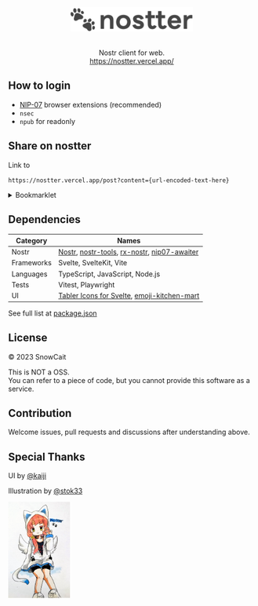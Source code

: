 <div align="center">
  <img src="web/static/nostter-logo.svg" height="50">
</div>
<br>
<p align="center">
  Nostr client for web.<br>
  <a href="https://nostter.vercel.app/home" target="_blank">https://nostter.vercel.app/</a>
</p>

## How to login

- [NIP-07](https://github.com/nostr-protocol/nips/blob/master/07.md#implementation) browser extensions (recommended)
- `nsec`
- `npub` for readonly

## Share on nostter

Link to

```
https://nostter.vercel.app/post?content={url-encoded-text-here}
```

<details>
<summary>Bookmarklet</summary>

```js
javascript:window.open(`https://nostter.vercel.app/post?content=${document.title}%20${location.href}`);
```

</details>

## Dependencies

| Category | Names |
| - | - |
| Nostr | [Nostr](https://github.com/nostr-protocol/nostr), [nostr-tools](https://github.com/nbd-wtf/nostr-tools), [rx-nostr](https://github.com/penpenpng/rx-nostr), [nip07-awaiter](https://github.com/penpenpng/nip07-awaiter) |
| Frameworks | Svelte, SvelteKit, Vite |
| Languages | TypeScript, JavaScript, Node.js |
| Tests | Vitest, Playwright |
| UI | [Tabler Icons for Svelte](https://tabler.io/docs/icons/svelte), [emoji-kitchen-mart](https://www.npmjs.com/package/emoji-kitchen-mart) |

See full list at [package.json](web/package.json)

## License

© 2023 SnowCait

This is NOT a OSS.  
You can refer to a piece of code, but you cannot provide this software as a service.

## Contribution

Welcome issues, pull requests and discussions after understanding above.

## Special Thanks

UI by [@kaiji](https://nostter.vercel.app/npub194qhhn5vzzyrsqaugfms8c7ycqjyvhyguurra450nhlweatfzxkqy8tgkd)

Illustration by [@stok33](https://nostter.vercel.app/npub1e09suzmq9mp6nt0ud9ttl03790qjx70wzwlc2pwwghcusvwju54qs0c800)

<img src="web/static/nostter-chan.jpg" width="25%">
